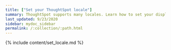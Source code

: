 ```yaml
---
title: ["Set your ThoughtSpot locale"]
summary: ThoughtSpot supports many locales. Learn how to set your display language, date formatting, and currency format settings by specifying your locale.
last_updated: 9/23/2020
sidebar: mydoc_sidebar
permalink: /:collection/:path.html
---
```


{% include content/set_locale.md %}
